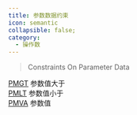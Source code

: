 ```yaml
---
title: 参数数据约束
icon: semantic
collapsible: false;
category:
  - 操作数
---
```


> Constraints On Parameter Data

[PMGT](PMGT.md  "Zemax 操作数 PMGT") 参数值大于<br />[PMLT](PMLT.md  "Zemax 操作数 PMLT") 参数值小于<br />[PMVA](PMVA.md  "Zemax 操作数 PMVA") 参数值<br />